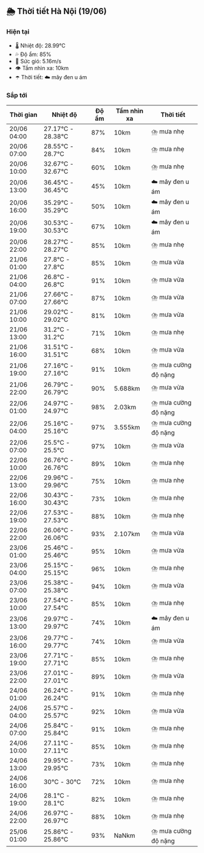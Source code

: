 ## 🌦️ Thời tiết Hà Nội (19/06)

### Hiện tại

- 🌡️ Nhiệt độ: 28.99℃
- 💦 Độ ẩm: 85%
- 💨 Sức gió: 5.16m/s
- 👁️ Tầm nhìn xa: 10km
- ☂️ Thời tiết: ☁️ mây đen u ám

### Sắp tới

| Thời gian | Nhiệt độ | Độ ẩm | Tầm nhìn xa | Thời tiết |
| --- | --- | --- | --- | --- |
| 20/06 04:00 | 27.17℃ - 28.38℃ | 87% | 10km | ⛈️ mưa nhẹ |
| 20/06 07:00 | 28.55℃ - 28.7℃ | 84% | 10km | ⛈️ mưa nhẹ |
| 20/06 10:00 | 32.67℃ - 32.67℃ | 60% | 10km | ⛈️ mưa nhẹ |
| 20/06 13:00 | 36.45℃ - 36.45℃ | 45% | 10km | ☁️ mây đen u ám |
| 20/06 16:00 | 35.29℃ - 35.29℃ | 50% | 10km | ☁️ mây đen u ám |
| 20/06 19:00 | 30.53℃ - 30.53℃ | 67% | 10km | ☁️ mây đen u ám |
| 20/06 22:00 | 28.27℃ - 28.27℃ | 85% | 10km | ⛈️ mưa nhẹ |
| 21/06 01:00 | 27.8℃ - 27.8℃ | 85% | 10km | ⛈️ mưa vừa |
| 21/06 04:00 | 26.8℃ - 26.8℃ | 91% | 10km | ⛈️ mưa vừa |
| 21/06 07:00 | 27.66℃ - 27.66℃ | 87% | 10km | ⛈️ mưa vừa |
| 21/06 10:00 | 29.02℃ - 29.02℃ | 81% | 10km | ⛈️ mưa vừa |
| 21/06 13:00 | 31.2℃ - 31.2℃ | 71% | 10km | ⛈️ mưa nhẹ |
| 21/06 16:00 | 31.51℃ - 31.51℃ | 68% | 10km | ⛈️ mưa vừa |
| 21/06 19:00 | 27.16℃ - 27.16℃ | 91% | 10km | ⛈️ mưa cường độ nặng |
| 21/06 22:00 | 26.79℃ - 26.79℃ | 90% | 5.688km | ⛈️ mưa vừa |
| 22/06 01:00 | 24.97℃ - 24.97℃ | 98% | 2.03km | ⛈️ mưa cường độ nặng |
| 22/06 04:00 | 25.16℃ - 25.16℃ | 97% | 3.555km | ⛈️ mưa cường độ nặng |
| 22/06 07:00 | 25.5℃ - 25.5℃ | 97% | 10km | ⛈️ mưa vừa |
| 22/06 10:00 | 26.76℃ - 26.76℃ | 89% | 10km | ⛈️ mưa nhẹ |
| 22/06 13:00 | 29.96℃ - 29.96℃ | 75% | 10km | ⛈️ mưa nhẹ |
| 22/06 16:00 | 30.43℃ - 30.43℃ | 73% | 10km | ⛈️ mưa nhẹ |
| 22/06 19:00 | 27.53℃ - 27.53℃ | 88% | 10km | ⛈️ mưa nhẹ |
| 22/06 22:00 | 26.06℃ - 26.06℃ | 93% | 2.107km | ⛈️ mưa vừa |
| 23/06 01:00 | 25.46℃ - 25.46℃ | 95% | 10km | ⛈️ mưa vừa |
| 23/06 04:00 | 25.15℃ - 25.15℃ | 96% | 10km | ⛈️ mưa nhẹ |
| 23/06 07:00 | 25.38℃ - 25.38℃ | 94% | 10km | ⛈️ mưa vừa |
| 23/06 10:00 | 27.54℃ - 27.54℃ | 85% | 10km | ⛈️ mưa nhẹ |
| 23/06 13:00 | 29.97℃ - 29.97℃ | 74% | 10km | ☁️ mây đen u ám |
| 23/06 16:00 | 29.77℃ - 29.77℃ | 74% | 10km | ⛈️ mưa vừa |
| 23/06 19:00 | 27.71℃ - 27.71℃ | 85% | 10km | ⛈️ mưa nhẹ |
| 23/06 22:00 | 27.01℃ - 27.01℃ | 89% | 10km | ⛈️ mưa vừa |
| 24/06 01:00 | 26.24℃ - 26.24℃ | 91% | 10km | ⛈️ mưa nhẹ |
| 24/06 04:00 | 25.57℃ - 25.57℃ | 92% | 10km | ⛈️ mưa vừa |
| 24/06 07:00 | 25.84℃ - 25.84℃ | 91% | 10km | ⛈️ mưa nhẹ |
| 24/06 10:00 | 27.11℃ - 27.11℃ | 85% | 10km | ⛈️ mưa nhẹ |
| 24/06 13:00 | 29.95℃ - 29.95℃ | 73% | 10km | ⛈️ mưa nhẹ |
| 24/06 16:00 | 30℃ - 30℃ | 72% | 10km | ⛈️ mưa nhẹ |
| 24/06 19:00 | 28.1℃ - 28.1℃ | 82% | 10km | ⛈️ mưa nhẹ |
| 24/06 22:00 | 26.97℃ - 26.97℃ | 88% | 10km | ⛈️ mưa nhẹ |
| 25/06 01:00 | 25.86℃ - 25.86℃ | 93% | NaNkm | ⛈️ mưa cường độ nặng |

